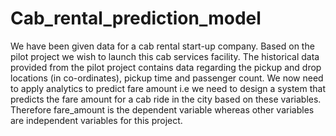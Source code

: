 # Cab_rental_prediction_model
We have been given data for a cab rental start-up company. Based on the pilot project we wish to launch this cab services facility. The historical data provided from the pilot project contains data regarding the pickup and drop locations (in co-ordinates), pickup time and passenger count. We now need to apply analytics to predict fare amount i.e we need to design a system that predicts the fare amount for a cab ride in the city based on these variables. Therefore fare_amount is the dependent variable whereas other variables are independent variables for this project.
